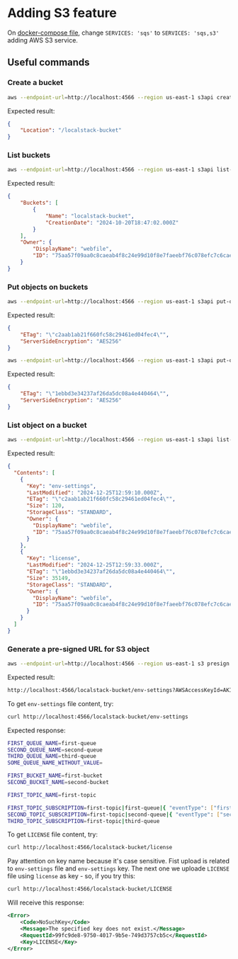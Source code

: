 # Adding S3 feature

On [docker-compose file](../docker-compose.yml), change `SERVICES: 'sqs'` to `SERVICES: 'sqs,s3'` adding AWS S3 service.

## Useful commands

### Create a bucket

``` bash
aws --endpoint-url=http://localhost:4566 --region us-east-1 s3api create-bucket --bucket localstack-bucket
```

Expected result:
``` json
{
    "Location": "/localstack-bucket"
}
```

### List buckets

``` bash
aws --endpoint-url=http://localhost:4566 --region us-east-1 s3api list-buckets | jq
```

Expected result:
``` json
{
    "Buckets": [
        {
            "Name": "localstack-bucket",
            "CreationDate": "2024-10-20T18:47:02.000Z"
        }
    ],
    "Owner": {
        "DisplayName": "webfile",
        "ID": "75aa57f09aa0c8caeab4f8c24e99d10f8e7faeebf76c078efc7c6caea54ba06a"
    }
}
```

### Put objects on buckets

``` bash
aws --endpoint-url=http://localhost:4566 --region us-east-1 s3api put-object --bucket localstack-bucket --key env-settings --body env-settings | jq
```

Expected result:
``` json
{
    "ETag": "\"c2aab1ab21f660fc58c29461ed04fec4\"",
    "ServerSideEncryption": "AES256"
}
```

``` bash
aws --endpoint-url=http://localhost:4566 --region us-east-1 s3api put-object --bucket localstack-bucket --key license --body LICENSE | jq
```

Expected result:
``` json
{
    "ETag": "\"1ebbd3e34237af26da5dc08a4e440464\"",
    "ServerSideEncryption": "AES256"
}
```

### List object on a bucket

``` bash
aws --endpoint-url=http://localhost:4566 --region us-east-1 s3api list-objects --bucket localstack-bucket | jq
```

Expected result:
``` json
{
  "Contents": [
    {
      "Key": "env-settings",
      "LastModified": "2024-12-25T12:59:10.000Z",
      "ETag": "\"c2aab1ab21f660fc58c29461ed04fec4\"",
      "Size": 120,
      "StorageClass": "STANDARD",
      "Owner": {
        "DisplayName": "webfile",
        "ID": "75aa57f09aa0c8caeab4f8c24e99d10f8e7faeebf76c078efc7c6caea54ba06a"
      }
    },
    {
      "Key": "license",
      "LastModified": "2024-12-25T12:59:33.000Z",
      "ETag": "\"1ebbd3e34237af26da5dc08a4e440464\"",
      "Size": 35149,
      "StorageClass": "STANDARD",
      "Owner": {
        "DisplayName": "webfile",
        "ID": "75aa57f09aa0c8caeab4f8c24e99d10f8e7faeebf76c078efc7c6caea54ba06a"
      }
    }
  ]
}
```

### Generate a pre-signed URL for S3 object

``` bash
aws --endpoint-url=http://localhost:4566 --region us-east-1 s3 presign s3://localstack-bucket/env-settings
```

Expected result:
``` bash
http://localhost:4566/localstack-bucket/env-settings?AWSAccessKeyId=AKIAIOSFODNN7EXAMPLE&Signature=cYUyEPyJ0RDq0RElUIifAkWFjZ0%3D&Expires=1729453882
```

To get `env-settings` file content, try:

``` bash
curl http://localhost:4566/localstack-bucket/env-settings
```

Expected response:
``` bash
FIRST_QUEUE_NAME=first-queue
SECOND_QUEUE_NAME=second-queue
THIRD_QUEUE_NAME=third-queue
SOME_QUEUE_NAME_WITHOUT_VALUE=

FIRST_BUCKET_NAME=first-bucket
SECOND_BUCKET_NAME=second-bucket

FIRST_TOPIC_NAME=first-topic

FIRST_TOPIC_SUBSCRIPTION=first-topic|first-queue|{ "eventType": ["first-event"] }
SECOND_TOPIC_SUBSCRIPTION=first-topic|second-queue|{ "eventType": ["second-event"] }
THIRD_TOPIC_SUBSCRIPTION=first-topic|third-queue
```

To get `LICENSE` file content, try:

``` bash
curl http://localhost:4566/localstack-bucket/license
```

Pay attention on key name because it's case sensitive. Fist upload is 
related to `env-settings` file and `env-settings` key. The next one
we uploade `LICENSE` file using `license` as key - so, if you try
this:

``` bash
curl http://localhost:4566/localstack-bucket/LICENSE
```

Will receive this response:
``` xml
<Error>
    <Code>NoSuchKey</Code>
    <Message>The specified key does not exist.</Message>
    <RequestId>99fc9de8-9750-4017-9b5e-749d3757cb5c</RequestId>
    <Key>LICENSE</Key>
</Error>
```
